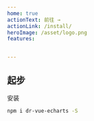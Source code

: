```yaml
---
home: true
actionText: 前往 →
actionLink: /install/
heroImage: /asset/logo.png
features:


---
```


## 起步
安装
```bash
npm i dr-vue-echarts -S
```